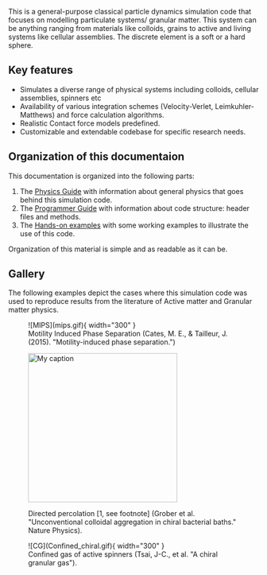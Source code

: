 
This is a general-purpose classical particle dynamics simulation code that focuses on modelling particulate systems/ granular matter. This system can be anything ranging from materials like colloids, grains to active and living systems like cellular assemblies. The discrete element is a soft or a hard sphere.

## Key features

* Simulates a diverse range of physical systems including colloids, cellular assemblies, spinners etc
* Availability of various integration schemes (Velocity-Verlet, Leimkuhler-Matthews) and force calculation
  algorithms.
* Realistic Contact force models predefined.
* Customizable and extendable codebase for specific research needs.


## Organization of this documentaion

This documentation is organized into the following parts:

1. The [Physics Guide](General_Physics/Overview.md) with information about general physics that goes behind this simulation code.
2. The [Programmer Guide](Programmer_Guide/Overview.md) with information about code structure: header files and methods.
3. The [Hands-on examples](Putting_together/Interacting_gas.md) with some working examples to illustrate the use of this code.

Organization of this material is simple and as readable as it can be.

## Gallery
The following examples depict the cases where this simulation code was used to reproduce results from the literature of 
Active matter and Granular matter physics.

<figure markdown="span">
  ![MIPS](mips.gif){ width="300" }
  <figcaption> Motility Induced Phase Separation (Cates, M. E., & Tailleur, J. (2015). "Motility-induced phase separation.")</figcaption>
</figure>


<figure>
<img src="./DP.gif" alt="My caption " width="300" /><figcaption>

Directed percolation [1, see footnote] (Grober et al. "Unconventional colloidal aggregation in chiral bacterial baths." Nature Physics).

</figcaption>
</figure>

<figure markdown="span">
  ![CG](Confined_chiral.gif){ width="300" }
  <figcaption>Confined gas of active spinners (Tsai, J-C., et al. "A chiral granular gas").</figcaption>
</figure>


[^1]: [Pabitra Masanta](https://www.linkedin.com/in/pabitra-masanta-344036205/) worked on this for his master's thesis work at IIT Bombay

